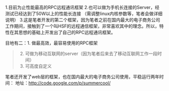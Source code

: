 1.目前为止性能最高的RPC远程通讯框架
2.也可以做为手机长连接的Server，经测试已经达到了50W以上的性能长连接
（需调整linux内核参数等，笔者会做详细说明）
3.这是笔者开发的第二个框架，因为笔者之前在国内最大的电子商务公司工作期间，接触到了一个叫HSF的远程通信框架，非常喜欢其中的理念。所以，特性在其思想的基础上开发出了自己的RPC远程通讯框架。

目地有二：1. 做最高效，最容易使用的RPC框架
> 2. 可做为移动互联网的server（因为笔者后来去了移动互联网工作一段时间）
> 3. 可高度自定义

笔者还开发了web层的框架，也在国内最大的电子商务公司使用，平稳运行两年时间：
地址：http://code.google.com/p/summercool/